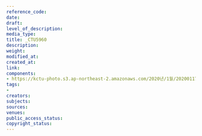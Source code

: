 ```yaml
---
reference_code: 
date: 
draft: 
level_of_description: 
media_type: 
title: _CTU5960
description: 
weight: 
modified_at: 
created_at: 
link: 
components:
- https://kctu-photo.s3.ap-northeast-2.amazonaws.com/2020년/1월/20200117_경마기수+문중원+열사+문재해결+촉구+오체투지+1일차/_CTU5960.jpg
tags:
- 
creators: 
subjects: 
sources: 
venues: 
public_access_status: 
copyright_status: 
---
```

